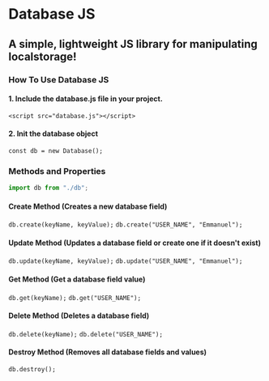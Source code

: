 # Database JS

## A simple, lightweight JS library for manipulating localstorage!

### How To Use Database JS

#### 1. Include the database.js file in your project.
`<script src="database.js"></script>`
#### 2. Init the database object
`const db = new Database();`

### Methods and Properties

```Javascript
import db from "./db";


```

#### Create Method (Creates a new database field)

`db.create(keyName, keyValue);`
`db.create("USER_NAME", "Emmanuel");`

#### Update Method (Updates a database field or create one if it doesn't exist)

`db.update(keyName, keyValue);`
`db.update("USER_NAME", "Emmanuel");`


#### Get Method (Get a database field value)

`db.get(keyName);`
`db.get("USER_NAME");`


#### Delete Method (Deletes a database field)

`db.delete(keyName);`
`db.delete("USER_NAME");`



#### Destroy Method (Removes all database fields and values)

`db.destroy();`


